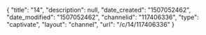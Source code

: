 {
    "title": "14",
    "description": null,
    "date_created": "1507052462",
    "date_modified": "1507052462",
    "channelid": "117406336",
    "type": "captivate",
    "layout": "channel",
    "url": "\/c\/14\/117406336"
}
